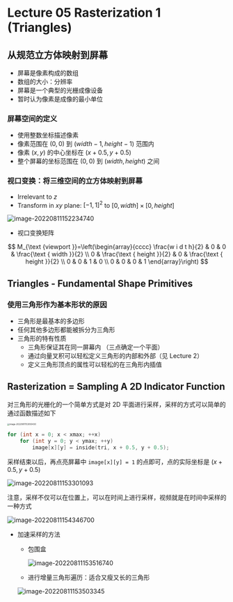# Lecture 05 Rasterization 1 (Triangles)

## 从规范立方体映射到屏幕

- 屏幕是像素构成的数组
- 数组的大小：分辨率
- 屏幕是一个典型的光栅成像设备
- 暂时认为像素是成像的最小单位

### 屏幕空间的定义

- 使用整数坐标描述像素
- 像素范围在 $(0,0)$ 到 $(width-1,height-1)$ 范围内
- 像素 $(x,y)$ 的中心坐标在 $(x+0.5,y+0.5)$
- 整个屏幕的坐标范围在 $(0,0)$ 到 $(width,height)$ 之间

### 视口变换：将三维空间的立方体映射到屏幕

- Irrelevant to $z$ 
- Transform in $xy$ plane: $[-1, 1]^2$ to $[0, width] \times [0, height]$

![image-20220811152234740](https://cdn.jsdelivr.net/gh/QiuHong-1202/FigureBed/2021/202208111522078.png)

- 视口变换矩阵


$$
M_{\text {viewport }}=\left(\begin{array}{cccc}
\frac{w i d t h}{2} & 0 & 0 & \frac{\text { width }}{2} \\
0 & \frac{\text { height }}{2} & 0 & \frac{\text { height }}{2} \\
0 & 0 & 1 & 0 \\
0 & 0 & 0 & 1
\end{array}\right)
$$



## Triangles - Fundamental Shape Primitives

### 使用三角形作为基本形状的原因

- 三角形是最基本的多边形
- 任何其他多边形都能被拆分为三角形
- 三角形的特有性质
  - 三角形保证其在同一屏幕内 （三点确定一个平面）
  - 通过向量叉积可以轻松定义三角形的内部和外部（见 Lecture 2）
  - 定义三角形顶点的属性可以轻松的在三角形内插值

## Rasterization = Sampling A 2D Indicator Function

对三角形的光栅化的一个简单方式是对 2D 平面进行采样，采样的方式可以简单的通过函数描述如下

<img src="https://cdn.jsdelivr.net/gh/QiuHong-1202/FigureBed/2021/202208111530544.png" alt="image-20220811153050430" style="zoom:33%;" />

```cpp
for (int x = 0; x < xmax; ++x) 
 	for (int y = 0; y < ymax; ++y) 
 		image[x][y] = inside(tri, x + 0.5, y + 0.5);
```

采样结束以后，再点亮屏幕中 `image[x][y] = 1` 的点即可，点的实际坐标是 $(x+0.5, y+0.5)$

![image-20220811153301093](https://cdn.jsdelivr.net/gh/QiuHong-1202/FigureBed/2021/202208111533250.png)

注意，采样不仅可以在位置上，可以在时间上进行采样，视频就是在时间中采样的一种方式

![image-20220811154346700](https://cdn.jsdelivr.net/gh/QiuHong-1202/FigureBed/2021/202208111543905.png)

- 加速采样的方法

  - 包围盒

    ![image-20220811153516740](https://cdn.jsdelivr.net/gh/QiuHong-1202/FigureBed/2021/202208111535841.png)

  - 进行增量三角形遍历：适合又瘦又长的三角形

  ![image-20220811153503345](https://cdn.jsdelivr.net/gh/QiuHong-1202/FigureBed/2021/202208111535453.png)